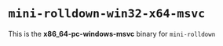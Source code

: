 # `mini-rolldown-win32-x64-msvc`

This is the **x86_64-pc-windows-msvc** binary for `mini-rolldown`
